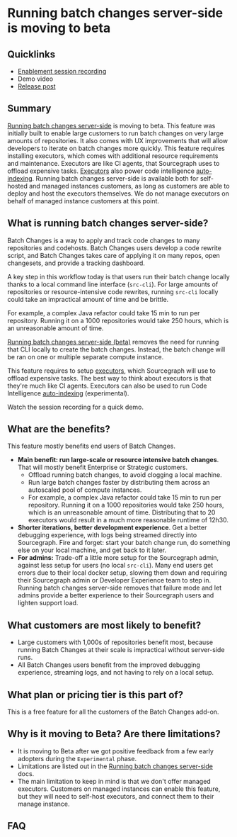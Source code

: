 # Running batch changes server-side is moving to beta

## Quicklinks

- [Enablement session recording](https://sourcegraph.zoom.us/rec/share/09fYEk1hCuhIbVDV2JC2RekqS8uR44y1BrN29lOOp89rlpjQoRlvWI4xgV-SNQys.ZBk8NYM-ZsU6rKDs)
- Demo video
- [Release post](https://github.com/sourcegraph/about/pull/5471)

## Summary

[Running batch changes server-side](https://docs.sourcegraph.com/batch_changes/explanations/server_side#limitations) is moving to beta. This feature was initially built to enable large customers to run batch changes on very large amounts of repositories. It also comes with UX improvements that will allow developers to iterate on batch changes more quickly. This feature requires installing executors, which comes with additional resource requirements and maintenance. Executors are like CI agents, that Sourcegraph uses to offload expensive tasks. [Executors](https://docs.sourcegraph.com/admin/executors) also power code intelligence [auto-indexing](https://docs.sourcegraph.com/code_intelligence/explanations/auto_indexing). Running batch changes server-side is available both for self-hosted and managed instances customers, as long as customers are able to deploy and host the executors themselves. We do not manage executors on behalf of managed instance customers at this point.

## What is running batch changes server-side?

Batch Changes is a way to apply and track code changes to many repositories and codehosts. Batch Changes users develop a code rewrite script, and Batch Changes takes care of applying it on many repos, open changesets, and provide a tracking dashboard.

A key step in this workflow today is that users run their batch change locally thanks to a local command line interface (`src-cli`). For large amounts of repositories or resource-intensive code rewrites, running `src-cli` locally could take an impractical amount of time and be brittle.

<object data="local-run.svg"></object>

For example, a complex Java refactor could take 15 min to run per repository. Running it on a 1000 repositories would take 250 hours, which is an unreasonable amount of time.

[Running batch changes server-side (beta)](https://docs.sourcegraph.com/batch_changes/explanations/server_side) removes the need for running that CLI locally to create the batch changes. Instead, the batch change will be ran on one or multiple separate compute instance.

<object data="server-side-run.svg"></object>

This feature requires to setup [executors](https://docs.sourcegraph.com/admin/executors), which Sourcegraph will use to offload expensive tasks. The best way to think about executors is that they're much like CI agents. Executors can also be used to run Code Intelligence [auto-indexing](https://docs.sourcegraph.com/code_intelligence/how-to/enable_auto_indexing) (experimental).

Watch the session recording for a quick demo.

## What are the benefits?

This feature mostly benefits end users of Batch Changes.

- **Main benefit: run large-scale or resource intensive batch changes**. That will mostly benefit Enterprise or Strategic customers.
  - Offload running batch changes, to avoid clogging a local machine.
  - Run large batch changes faster by distributing them across an autoscaled pool of compute instances.
  - For example, a complex Java refactor could take 15 min to run per repository. Running it on a 1000 repositories would take 250 hours, which is an unreasonable amount of time. Distributing that to 20 executors would result in a much more reasonable runtime of 12h30.
- **Shorter iterations, better development experience**. Get a better debugging experience, with logs being streamed directly into Sourcegraph. Fire and forget: start your batch change run, do something else on your local machine, and get back to it later.
- **For admins:** Trade-off a little more setup for the Sourcegraph admin, against less setup for users (no local `src-cli`). Many end users get errors due to their local docker setup, slowing them down and requiring their Sourcegraph admin or Developer Experience team to step in. Running batch changes server-side removes that failure mode and let admins provide a better experience to their Sourcegraph users and lighten support load.

## What customers are most likely to benefit?

- Large customers with 1,000s of repositories benefit most, because running Batch Changes at their scale is impractical without server-side runs.
- All Batch Changes users benefit from the improved debugging experience, streaming logs, and not having to rely on a local setup.

## What plan or pricing tier is this part of?

This is a free feature for all the customers of the Batch Changes add-on.

## Why is it moving to Beta? Are there limitations?

- It is moving to Beta after we got positive feedback from a few early adopters during the `Experimental` phase.
- Limitations are listed out in the [Running batch changes server-side](https://docs.sourcegraph.com/batch_changes/explanations/server_side#limitations) docs.
- The main limitation to keep in mind is that we don't offer managed executors. Customers on managed instances can enable this feature, but they will need to self-host executors, and connect them to their manage instance.

## FAQ
